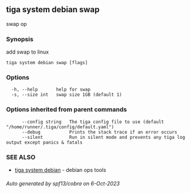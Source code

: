 ## tiga system debian swap

swap op

### Synopsis

add swap to linux

```
tiga system debian swap [flags]
```

### Options

```
  -h, --help       help for swap
  -s, --size int   swap size 1GB (default 1)
```

### Options inherited from parent commands

```
      --config string   The tiga config file to use (default "/home/runner/.tiga/config/default.yaml")
      --debug           Prints the stack trace if an error occurs
      --silent          Run in silent mode and prevents any tiga log output except panics & fatals
```

### SEE ALSO

* [tiga system debian](tiga_system_debian.md)	 - debian ops tools

###### Auto generated by spf13/cobra on 6-Oct-2023
